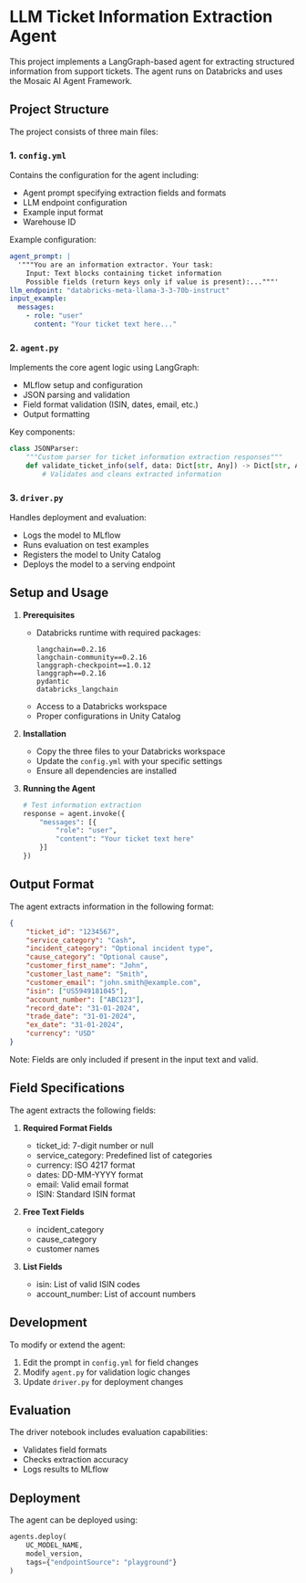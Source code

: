 # LLM Ticket Information Extraction Agent

This project implements a LangGraph-based agent for extracting structured information from support tickets. The agent runs on Databricks and uses the Mosaic AI Agent Framework.

## Project Structure

The project consists of three main files:

### 1. `config.yml`
Contains the configuration for the agent including:
- Agent prompt specifying extraction fields and formats
- LLM endpoint configuration
- Example input format
- Warehouse ID

Example configuration:
```yaml
agent_prompt: |
  '"""You are an information extractor. Your task:
    Input: Text blocks containing ticket information
    Possible fields (return keys only if value is present):..."""'
llm_endpoint: "databricks-meta-llama-3-3-70b-instruct"
input_example:
  messages:
    - role: "user"
      content: "Your ticket text here..."
```

### 2. `agent.py`
Implements the core agent logic using LangGraph:
- MLflow setup and configuration
- JSON parsing and validation
- Field format validation (ISIN, dates, email, etc.)
- Output formatting

Key components:
```python
class JSONParser:
    """Custom parser for ticket information extraction responses"""
    def validate_ticket_info(self, data: Dict[str, Any]) -> Dict[str, Any]:
        # Validates and cleans extracted information
```

### 3. `driver.py`
Handles deployment and evaluation:
- Logs the model to MLflow
- Runs evaluation on test examples
- Registers the model to Unity Catalog
- Deploys the model to a serving endpoint

## Setup and Usage

1. **Prerequisites**
   - Databricks runtime with required packages:
     ```
     langchain==0.2.16
     langchain-community==0.2.16
     langgraph-checkpoint==1.0.12
     langgraph==0.2.16
     pydantic
     databricks_langchain
     ```
   - Access to a Databricks workspace
   - Proper configurations in Unity Catalog

2. **Installation**
   - Copy the three files to your Databricks workspace
   - Update the `config.yml` with your specific settings
   - Ensure all dependencies are installed

3. **Running the Agent**
   ```python
   # Test information extraction
   response = agent.invoke({
       "messages": [{
           "role": "user",
           "content": "Your ticket text here"
       }]
   })
   ```

## Output Format

The agent extracts information in the following format:
```json
{
    "ticket_id": "1234567",
    "service_category": "Cash",
    "incident_category": "Optional incident type",
    "cause_category": "Optional cause",
    "customer_first_name": "John",
    "customer_last_name": "Smith",
    "customer_email": "john.smith@example.com",
    "isin": ["US5949181045"],
    "account_number": ["ABC123"],
    "record_date": "31-01-2024",
    "trade_date": "31-01-2024",
    "ex_date": "31-01-2024",
    "currency": "USD"
}
```

Note: Fields are only included if present in the input text and valid.

## Field Specifications

The agent extracts the following fields:
1. **Required Format Fields**
   - ticket_id: 7-digit number or null
   - service_category: Predefined list of categories
   - currency: ISO 4217 format
   - dates: DD-MM-YYYY format
   - email: Valid email format
   - ISIN: Standard ISIN format

2. **Free Text Fields**
   - incident_category
   - cause_category
   - customer names

3. **List Fields**
   - isin: List of valid ISIN codes
   - account_number: List of account numbers

## Development

To modify or extend the agent:
1. Edit the prompt in `config.yml` for field changes
2. Modify `agent.py` for validation logic changes
3. Update `driver.py` for deployment changes

## Evaluation

The driver notebook includes evaluation capabilities:
- Validates field formats
- Checks extraction accuracy
- Logs results to MLflow

## Deployment

The agent can be deployed using:
```python
agents.deploy(
    UC_MODEL_NAME, 
    model_version, 
    tags={"endpointSource": "playground"}
)
```